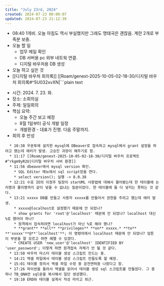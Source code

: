 ```yaml
---
title: "July 23rd, 2024"
created: 2024-07-23 00:00:07
updated: 2024-07-23 21:12:39
---
```

  * 08:40 1개비. 오늘 아침도 역시 부실했지만 그래도 명태국은 괜찮음. 계란 2개로 부족분 보충.
  * 오늘 할 일
    * 업무 메일 확인
    * DB 서버용 pc 외부 네트웍 연결.
    * 디지털 바우처용 DB 생성
  * 오늘 하고 싶은 것
  * [[디지털 바우처 회의록]] [[Roam/genext-2025-10-05-02-18-30/디지털 바우처 회의록#^5U032xvXN|```plain text
- 시간: 2024. 7. 23. 화.
- 장소: 소회의실
- 주제: 일일회의
- 핵심 요약:
  - 오늘 주간 보고 예정
  - 8월 1일부터 공식 개발 일정
  - 개발환경 - 대표가 진행. 다음 주말까지.
- 회의 후 반성
```]]
  * 10:38 우분투에 설치한 mysql에 DBeaver로 접속하고 mysql에서 grant 설정을 하려고 했는데 에러가 발생. 고승진 과장이 해주기로 함.
  * 11:17 [[Roam/genext-2025-10-05-02-18-30/디지털 바우처 프로젝트#^rkgm9yR2U|디지털 바우처 서버 환경]]
  * 11:56 dbeaver에서 mysql version 확인.
    * SQL Editor 메뉴에서 sql script창을 연다.
    * select version(); 실행 -> 8.0.38
  * 12:21 수호 IO의 이정주 팀장이 starUML 사용법에 대해서 물어봤는데 한 테이블에 논리명과 물리명까지 같이 넣을 수 없냐는 질문이었다. 한 테이블에 둘 다 넣지는 못하는 것 같다.
  * 13:21 xxxxx DB를 만들고 사용자 xxxxx를 만들어서 권한을 주려고 했는데 에러 발생.
    * xxxxx@localhost로 설정했기 때문에 안 되었나?
    * show grants for 'root'@'localhost' 때문에 안 되었나? localhost 대신 %로 했어야 하나?
    * 원격에서 접속하려면 localhost가 아닌 %로 해야 했나?
    * **grant** **all** **privileges** **on** xxxxx.* **to** **'xxxxx'**@**'localhost'**; 이 명령어에서 localhost 때문에 안 되었나? 암튼 이 부분을 잘 모르고 하면 헤맬 수 있겠다.
    * CREATE USER 'new_user'@'localhost' IDENTIFIED BY 'user_password'; 이렇게 하면 원격접속 자체가 안 될 것 같다. 
  * 13:50 바우처 마스터 테이블 생성 스크립트 만드는 중.
  * 14:21 엑셀 파일에서 테이블 생성 스크립트 만들도록 할 예정.
  * 15:01 테이블 정의서 엑셀 파일 수정 중 운전면허증 나왔다고 함.
  * 17:26 파이썬을 돌려서 엑셀을 읽어서 테이블 생성 sql 스크립트를 만들었다. 그 중 하나 TB_QNA만 sql문을 복사해서 일단 생성했다.
  * 19:10 ERD와 테이블 설계서 작성 마치고 퇴근.